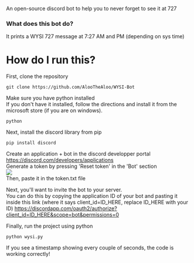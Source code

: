 An open-source discord bot to help you to never forget to see it at 727

### What does this bot do?
It prints a WYSI 727 message at 7:27 AM and PM (depending on sys time)


# How do I run this?
First, clone the repository
```
git clone https://github.com/AlooTheAloo/WYSI-Bot
```
Make sure you have python installed  
If you don't have it installed, follow the directions and install it from the microsoft store (if you are on windows).
```
python
```
Next, install the discord library from pip
```
pip install discord
```
Create an application + bot in the discord developper portal  
https://discord.com/developers/applications  
Generate a token by pressing 'Reset token' in the 'Bot' section  
<img src="https://cdn.discordapp.com/attachments/453287916584566808/982374973417091173/unknown.png">  
Then, paste it in the token.txt file  

Next, you'll want to invite the bot to your server.  
You can do this by copying the application ID of your bot and pasting it inside this link 
(where it says client_id=ID_HERE, replace ID_HERE with your ID)
https://discordapp.com/oauth2/authorize?client_id=ID_HERE&scope=bot&permissions=0

Finally, run the project using python
```
python wysi.py
```

If you see a timestamp showing every couple of seconds, the code is working correctly!
